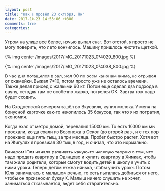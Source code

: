 ```yaml
---
layout: post
title: "Как я провёл 23 октября, Пн"
date: 2017-10-23 14:53:06 +0300
comments: true
categories: 
---
```

Утром на улице все белое, ночью выпал снег. Вот отстой, я просто не могу поверить, что лето кончилось. Машину пришлось чистить щеткой.

{% img center /images/2017/IMG_20171023_074029_800.jpg %}

{% img center /images/2017/IMG_20171023_074038_800.jpg %}

В час дня потащился в зал, жал 90 по всем канонам жима, не отрывая от скамейки. Выжал 7\*10, потом просто уже не осталось времени. Также делал присед с жалкими 60 кг. Потом еще сделал два подхода в сауну, сегодня там не особенно жарко, погрелся ОК. Завтра тож надо будет сходить.

На Сходненской вечером зашёл во Вкусвилл, купил молока. У меня на бонусной карточке как-то накопилось 35 бонусов, так что я их потратил, экономия.  

Когда ехал от метро домой, перевалил 15000 км. То есть 10000 км мы проехали, когда ехали из Воронежа в Оскол (во второй раз), и с тех пор проехано еще пять тыщ, за три месяца. Пробег быстро растет. Хотя вот на Жигулях я проезжал 30 тыщ в год, и считал, что это нормально.

Вечером Юля начала развивать какую-то нелепую теорию о том, что надо продать квартиру в Одинцово и купить квартиру в Химках, чтобы там жили родители, которые смогут водить детей в школу и учить с ними уроки. Теперь детям нужна нянька, чтобы учить уроки. Потом Юля занималась с малышом речью, то есть пыталась добиться от него, чтобы он произносил букву К. Малыш ничего слушать не хочет, заниматься отказывается, ведет себя отвратительно.